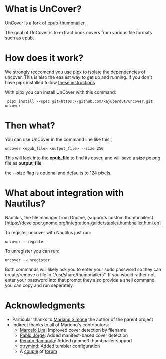 # What is UnCover?
UnCover is a fork of [epub-thumbnailer](https://github.com/marianosimone/epub-thumbnailer).

The goal of UnCover is to extract book covers from various file formats such as epub.

# How does it work?
We strongly reccomend you use [pipx](https://github.com/pipxproject/pipx) to isolate the dependencies of uncover. This is also the easiest way to get up and running. If you don't have pipx installed follow [these instructions](https://github.com/pipxproject/pipx#install-pipx)

With pipx you can install UnCover with this command:

```
 pipx install --spec git+https://github.com/kajuberdut/uncover.git uncover
```

# Then what?

You can use UnCover in the command line like this:
```
uncover <epub_file> <output_file> --size 256
```

This will look into the **epub_file** to find its cover, and will save a **size** px png file as **output_file**

the --size flag is optional and defaults to 124 pixels.

# What about integration with Nautilus?

Nautilus, the file manager from Gnome, (supports custom thumbnailers)[https://developer.gnome.org/integration-guide/stable/thumbnailer.html.en]

To register uncover with Nautilus just run:
```
uncover --register
```

To unregister you can run:
```
uncover --unregister
```

Both commands will likely ask you to enter your sudo password so they can create/remove a file in "/usr/share/thumbnailers". If you would rather not enter your password into that prompt they also provide a shell command you can copy and run seperately.

# Acknowledgments

- Particular thanks to [Mariano Simone](https://github.com/marianosimone) the author of the parent project
- Indirect thanks to all of Mariono's contributors:
    - [Marcelo Lira](https://github.com/setanta): Improved cover detection by filename
    - [Pablo Jorge](https://github.com/pablojorge): Added manifest-based cover detection
    - [Renato Ramonda](https://github.com/renatoram): Added gnome3 thumbnailer support
    - [xtrymind](https://github.com/xtrymind): Added tumbler configuration
    - A [couple](http://ubuntuforums.org/showthread.php?t=278162) of [forum](http://ubuntuforums.org/showthread.php?t=1046678)